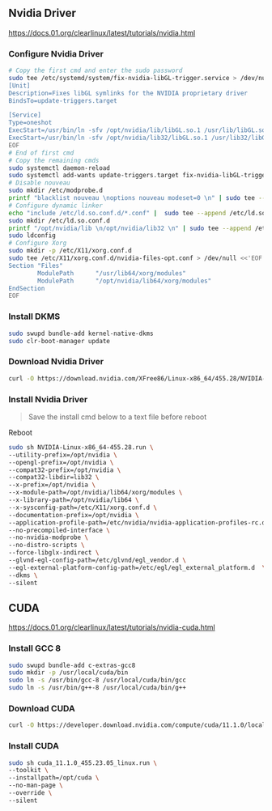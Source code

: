 ## Nvidia Driver
https://docs.01.org/clearlinux/latest/tutorials/nvidia.html

### Configure Nvidia Driver
```sh
# Copy the first cmd and enter the sudo password
sudo tee /etc/systemd/system/fix-nvidia-libGL-trigger.service > /dev/null <<'EOF'
[Unit]
Description=Fixes libGL symlinks for the NVIDIA proprietary driver
BindsTo=update-triggers.target

[Service]
Type=oneshot
ExecStart=/usr/bin/ln -sfv /opt/nvidia/lib/libGL.so.1 /usr/lib/libGL.so.1
ExecStart=/usr/bin/ln -sfv /opt/nvidia/lib32/libGL.so.1 /usr/lib32/libGL.so.1
EOF
# End of first cmd
# Copy the remaining cmds
sudo systemctl daemon-reload
sudo systemctl add-wants update-triggers.target fix-nvidia-libGL-trigger.service
# Disable nouveau
sudo mkdir /etc/modprobe.d
printf "blacklist nouveau \noptions nouveau modeset=0 \n" | sudo tee --append /etc/modprobe.d/disable-nouveau.conf
# Configure dynamic linker
echo "include /etc/ld.so.conf.d/*.conf" |  sudo tee --append /etc/ld.so.conf
sudo mkdir /etc/ld.so.conf.d
printf "/opt/nvidia/lib \n/opt/nvidia/lib32 \n" | sudo tee --append /etc/ld.so.conf.d/nvidia.conf
sudo ldconfig
# Configure Xorg
sudo mkdir -p /etc/X11/xorg.conf.d
sudo tee /etc/X11/xorg.conf.d/nvidia-files-opt.conf > /dev/null <<'EOF'
Section "Files"
        ModulePath      "/usr/lib64/xorg/modules"
        ModulePath      "/opt/nvidia/lib64/xorg/modules"
EndSection
EOF
```

### Install DKMS
```sh
sudo swupd bundle-add kernel-native-dkms
sudo clr-boot-manager update
```

### Download Nvidia Driver
```sh
curl -O https://download.nvidia.com/XFree86/Linux-x86_64/455.28/NVIDIA-Linux-x86_64-455.28.run
```

### Install Nvidia Driver
> Save the install cmd below to a text file before reboot

Reboot
```sh
sudo sh NVIDIA-Linux-x86_64-455.28.run \
--utility-prefix=/opt/nvidia \
--opengl-prefix=/opt/nvidia \
--compat32-prefix=/opt/nvidia \
--compat32-libdir=lib32 \
--x-prefix=/opt/nvidia \
--x-module-path=/opt/nvidia/lib64/xorg/modules \
--x-library-path=/opt/nvidia/lib64 \
--x-sysconfig-path=/etc/X11/xorg.conf.d \
--documentation-prefix=/opt/nvidia \
--application-profile-path=/etc/nvidia/nvidia-application-profiles-rc.d \
--no-precompiled-interface \
--no-nvidia-modprobe \
--no-distro-scripts \
--force-libglx-indirect \
--glvnd-egl-config-path=/etc/glvnd/egl_vendor.d \
--egl-external-platform-config-path=/etc/egl/egl_external_platform.d  \
--dkms \
--silent
```

## CUDA
https://docs.01.org/clearlinux/latest/tutorials/nvidia-cuda.html

### Install GCC 8
```sh
sudo swupd bundle-add c-extras-gcc8
sudo mkdir -p /usr/local/cuda/bin
sudo ln -s /usr/bin/gcc-8 /usr/local/cuda/bin/gcc
sudo ln -s /usr/bin/g++-8 /usr/local/cuda/bin/g++
```

### Download CUDA
```sh
curl -O https://developer.download.nvidia.com/compute/cuda/11.1.0/local_installers/cuda_11.1.0_455.23.05_linux.run
```

### Install CUDA
```sh
sudo sh cuda_11.1.0_455.23.05_linux.run \
--toolkit \
--installpath=/opt/cuda \
--no-man-page \
--override \
--silent
```
